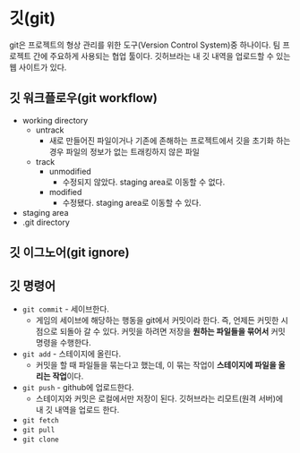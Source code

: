 # 깃(git)

git은 프로젝트의 형상 관리를 위한 도구(Version Control System)중 하나이다.
팀 프로젝트 간에 주요하게 사용되는 협업 툴이다.
깃허브라는 내 깃 내역을 업로드할 수 있는 웹 사이트가 있다.

## 깃 워크플로우(git workflow)
- working directory
  - untrack
    - 새로 만들어진 파일이거나 기존에 존해하는 프로젝트에서 깃을 초기화 하는 경우 파일의 정보가 없는 트래킹하지 않은 파일
  - track
    - unmodified
      - 수정되지 않았다. staging area로 이동할 수 없다.
    - modified
      - 수정됐다. staging area로 이동할 수 있다.
- staging area
- .git directory

## 깃 이그노어(git ignore)

## 깃 명령어

- `git commit` - 세이브한다.
  - 게임의 세이브에 해당하는 행동을 git에서 커밋이라 한다. 즉, 언제든 커밋한 시점으로 되돌아 갈 수 있다. 커밋을 하려면 저장을 **원하는 파일들을 묶어서** 커밋 명령을 수행한다.
- `git add` - 스테이지에 올린다.
  - 커밋을 할 때 파일들을 묶는다고 했는데, 이 묶는 작업이 **스테이지에 파일을 올리는 작업**이다.
- `git push` - github에 업로드한다.
  - 스테이지와 커밋은 로컬에서만 저장이 된다. 깃허브라는 리모트(원격 서버)에 내 깃 내역을 업로드 한다.
- `git fetch`
- `git pull`
- `git clone`
